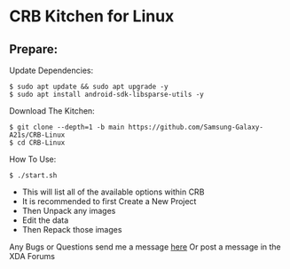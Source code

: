 # **CRB Kitchen for Linux**

## Prepare:

Update Dependencies:

    $ sudo apt update && sudo apt upgrade -y
    $ sudo apt install android-sdk-libsparse-utils -y

Download The Kitchen:

	$ git clone --depth=1 -b main https://github.com/Samsung-Galaxy-A21s/CRB-Linux
	$ cd CRB-Linux

How To Use:

	$ ./start.sh

- This will list all of the available options within CRB
- It is recommended to first Create a New Project
- Then Unpack any images
- Edit the data
- Then Repack those images

Any Bugs or Questions send me a message [here](https://t.me/thomas_turner36)
Or post a message in the XDA Forums

